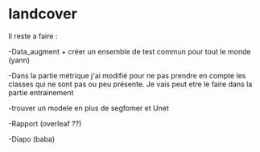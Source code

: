 # landcover
Il reste a faire :

-Data_augment + créer un ensemble de test commun pour tout le monde (yann)

-Dans la partie métrique j'ai modifié pour ne pas prendre en compte les classes qui ne sont pas ou peu présente. Je vais peut etre le faire dans la partie entrainement 

-trouver un modele en plus de segfomer et Unet

-Rapport (overleaf ??)

-Diapo (baba)
